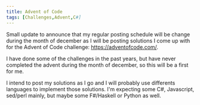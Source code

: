 ```yaml
---
title: Advent of Code
tags: [Challenges,Advent,C#]
---
```

Small update to announce that my regular posting schedule will be change during the month of december as I will be posting solutions I come up with for the Advent of Code challenge: https://adventofcode.com/.

<!-- truncate -->

I have done some of the challenges in the past years, but have never completed the advent during the month of december, so this will be a first for me.

I intend to post my solutions as I go and I will probably use differents languages to implement those solutions. I'm expecting some C#, Javascript, sed/perl mainly, but maybe some F#/Haskell or Python as well.

